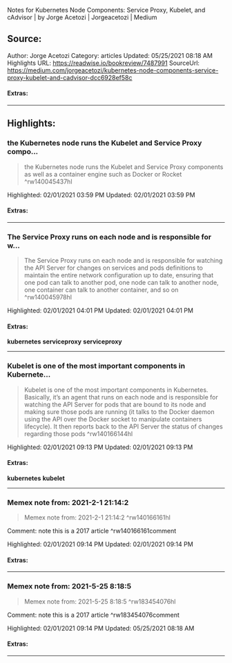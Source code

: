 Notes for Kubernetes Node Components: Service Proxy, Kubelet, and cAdvisor | by Jorge Acetozi | Jorgeacetozi | Medium

## Source:
Author: Jorge Acetozi
Category: articles
Updated: 05/25/2021 08:18 AM
Highlights URL: https://readwise.io/bookreview/7487991
SourceUrl: https://medium.com/jorgeacetozi/kubernetes-node-components-service-proxy-kubelet-and-cadvisor-dcc6928ef58c


#### Extras:


 
-----
 ## Highlights:

### the Kubernetes node runs the Kubelet and Service Proxy compo...
>the Kubernetes node runs the Kubelet and Service Proxy components as well as a container engine such as Docker or Rocket ^rw140045437hl


Highlighted: 02/01/2021 03:59 PM
Updated: 02/01/2021 03:59 PM


#### Extras:



------

### The Service Proxy runs on each node and is responsible for w...
>The Service Proxy runs on each node and is responsible for watching the API Server for changes on services and pods definitions to maintain the entire network configuration up to date, ensuring that one pod can talk to another pod, one node can talk to another node, one container can talk to another container, and so on ^rw140045978hl


Highlighted: 02/01/2021 04:01 PM
Updated: 02/01/2021 04:01 PM


#### Extras:
**kubernetes** **serviceproxy** **serviceproxy**


------

### Kubelet is one of the most important components in Kubernete...
>Kubelet is one of the most important components in Kubernetes. Basically, it’s an agent that runs on each node and is responsible for watching the API Server for pods that are bound to its node and making sure those pods are running (it talks to the Docker daemon using the API over the Docker socket to manipulate containers lifecycle). It then reports back to the API Server the status of changes regarding those pods ^rw140166144hl


Highlighted: 02/01/2021 09:13 PM
Updated: 02/01/2021 09:13 PM


#### Extras:
**kubernetes** **kubelet** 


------

### Memex note from: 2021-2-1 21:14:2
>Memex note from: 2021-2-1 21:14:2 ^rw140166161hl

Comment: note this is a 2017 article ^rw140166161comment

Highlighted: 02/01/2021 09:14 PM
Updated: 02/01/2021 09:14 PM


#### Extras:



------

### Memex note from: 2021-5-25 8:18:5
>Memex note from: 2021-5-25 8:18:5 ^rw183454076hl

Comment: note this is a 2017 article ^rw183454076comment

Highlighted: 02/01/2021 09:14 PM
Updated: 05/25/2021 08:18 AM


#### Extras:





------


